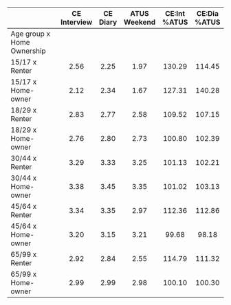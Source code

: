 
|                      | CE<br>Interview |  CE<br>Diary | ATUS<br>Weekend | CE:Int<br>%ATUS | CE:Dia<br>%ATUS |
| -------------------- | :----------: | :----------: | :----------: | :----------: | :----------: |
| Age group x Home Ownership |              |              |              |              |              |
| 15/17 x Renter       |         2.56 |         2.25 |         1.97 |       130.29 |       114.45 |
| 15/17 x Home-owner   |         2.12 |         2.34 |         1.67 |       127.31 |       140.28 |
| 18/29 x Renter       |         2.83 |         2.77 |         2.58 |       109.52 |       107.15 |
| 18/29 x Home-owner   |         2.76 |         2.80 |         2.73 |       100.80 |       102.39 |
| 30/44 x Renter       |         3.29 |         3.33 |         3.25 |       101.13 |       102.21 |
| 30/44 x Home-owner   |         3.38 |         3.45 |         3.35 |       101.02 |       103.13 |
| 45/64 x Renter       |         3.34 |         3.35 |         2.97 |       112.36 |       112.86 |
| 45/64 x Home-owner   |         3.20 |         3.15 |         3.21 |        99.68 |        98.18 |
| 65/99 x Renter       |         2.92 |         2.84 |         2.55 |       114.79 |       111.32 |
| 65/99 x Home-owner   |         2.99 |         2.99 |         2.98 |       100.10 |       100.30 |

